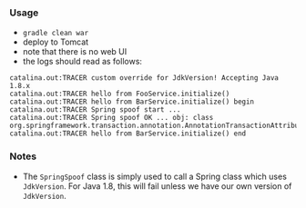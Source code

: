 
### Usage

* `gradle clean war`
* deploy to Tomcat
* note that there is no web UI
* the logs should read as follows:

```
catalina.out:TRACER custom override for JdkVersion! Accepting Java 1.8.x
catalina.out:TRACER hello from FooService.initialize()
catalina.out:TRACER hello from BarService.initialize() begin
catalina.out:TRACER Spring spoof start ...
catalina.out:TRACER Spring spoof OK ... obj: class org.springframework.transaction.annotation.AnnotationTransactionAttributeSource
catalina.out:TRACER hello from BarService.initialize() end
```

### Notes

* The `SpringSpoof` class is simply used to call a Spring class which uses `JdkVersion`. For Java 1.8, this will fail unless we have our own version of `JdkVersion`.
